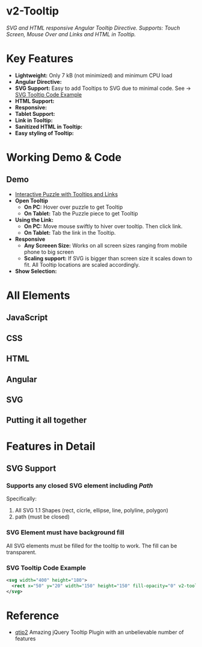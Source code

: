 # v2-Tooltip
*SVG and HTML responsive Angular Tooltip Directive. Supports: Touch Screen, Mouse Over and Links and HTML in Tooltip.*


# Key Features
- **Lightweight:** Only 7 kB (not minimized) and minimum CPU load
- **Angular Directive:** 
- **SVG Support:** Easy to add Tooltips to SVG due to minimal code. See → [SVG Tooltip Code Example](#code-svg)
- **HTML Support:** 
- **Responsive:** 
- **Tablet Support:** 
- **Link in Tooltip:** 
- **Sanitized HTML in Tooltip:** 
- **Easy styling of Tooltip:** 


# Working Demo & Code
## Demo
- [Interactive Puzzle with Tooltips and Links](http://v-squared.github.io/#delivering-puzzle)
- **Open Tooltip**
   - **On PC:** Hover over puzzle to get Tooltip
   - **On Tablet:** Tab the Puzzle piece to get Tooltip
- **Using the Link:** 
   - **On PC:** Move mouse swiftly to hiver over tooltip. Then click link.
   - **On Tablet:** Tab the link in the Tooltip.
- **Responsive**
   - **Any Screeen Size:** Works on all screen sizes ranging from mobile phone to big screen
   - **Scaling support:** If SVG is bigger than screen size it scales down to fit. All Tooltip locations are scaled accordingly.
- **Show Selection:** 

# All Elements
## JavaScript
## CSS
## HTML
## Angular
## SVG
## Putting it all together

# Features in Detail
## SVG Support
### Supports any closed SVG element including *Path*
Specifically: 

1. All SVG 1.1 Shapes (rect, cicrle, ellipse, line, polyline, polygon)
2. path (must be closed)

### SVG Element must have background fill
All SVG elements must be filled for the tooltip to work. The fill can be transparent.

### SVG Tooltip Code Example <a name="code-svg"></a>
```XML
<svg width="400" height="180">
  <rect x="50" y="20" width="150" height="150" fill-opacity="0" v2-tooltip="Hello" />
</svg>
```



# Reference
- [qtip2](http://qtip2.com/) Amazing jQuery Tooltip Plugin with an unbelievable number of features 
